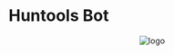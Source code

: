 # Huntools Bot

<center>
  
![logo](https://github.com/user-attachments/assets/e5b29f14-c8b6-416d-a26b-35b36d4ef4aa)

</center>
